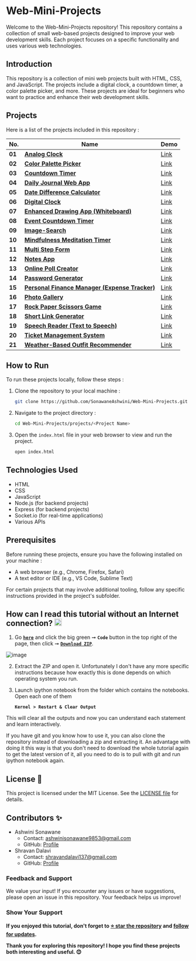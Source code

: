 # Web-Mini-Projects

Welcome to the Web-Mini-Projects repository! This repository contains a collection of small web-based projects designed to improve your web development skills. Each project focuses on a specific functionality and uses various web technologies.

## Introduction
This repository is a collection of mini web projects built with HTML, CSS, and JavaScript. The projects include a digital clock, a countdown timer, a color palette picker, and more. These projects are ideal for beginners who want to practice and enhance their web development skills.

## Projects
Here is a list of the projects included in this repository :

| **No.** | **Name** |  **Demo** |
| ------- | -------- | -------- | 
|  **01** | [**Analog Clock**](https://github.com/SonawaneAshwini/Web-Mini-Projects/tree/main/projects/Analog%20Clock) | [Link](https://4nz2kd.csb.app/) | 
|  **02** | [**Color Palette Picker**](https://github.com/SonawaneAshwini/Web-Mini-Projects/tree/main/projects/Color%20Palette%20Picker) | [Link](https://codepen.io/Ashwini-Sonawane/pen/dyBWwBK) | 
|  **03** | [**Countdown Timer**](https://github.com/SonawaneAshwini/Web-Mini-Projects/tree/main/projects/Countdown%20Timer)  | [Link](https://codepen.io/Ashwini-Sonawane/pen/xxodMKp) | 
|  **04** | [**Daily Journal Web App**](https://github.com/SonawaneAshwini/Web-Mini-Projects/tree/main/projects/Daily%20Journal%20Web%20App)  | [Link](https://codepen.io/Ashwini-Sonawane/pen/MYgrrZv) |
|  **05** | [**Date Difference Calculator**](https://github.com/SonawaneAshwini/Web-Mini-Projects/tree/main/projects/Date%20Calculate)  | [Link](https://codepen.io/Ashwini-Sonawane/pen/gbYooqO) | 
|  **06** | [**Digital Clock**](https://github.com/SonawaneAshwini/Web-Mini-Projects/tree/main/projects/Digital%20Clock)  | [Link](https://codepen.io/Ashwini-Sonawane/pen/XWLZNXG) | 
|  **07** | [**Enhanced Drawing App (Whiteboard)**](https://github.com/SonawaneAshwini/Web-Mini-Projects/tree/main/projects/Enhanced%20Drawing%20App%20(Whiteboard))  | [Link](https://tynvtx.csb.app/) |
|  **08** | [**Event Countdown Timer**](https://github.com/SonawaneAshwini/Web-Mini-Projects/tree/main/projects/Event%20Countdown%20Timer)  | [Link](https://codepen.io/Ashwini-Sonawane/pen/PwYEELw) | 
|  **09** | [**Image-Search**](https://github.com/SonawaneAshwini/Web-Mini-Projects/tree/main/projects/Image-Search)  | [Link](https://codepen.io/Ashwini-Sonawane/pen/oNrEYLX) | 
|  **10** | [**Mindfulness Meditation Timer**](https://github.com/SonawaneAshwini/Web-Mini-Projects/tree/main/projects/Mindfulness%20Meditation%20Timer) |[Link](https://57ymkh.csb.app/) | 
|  **11** | [**Multi Step Form**](https://github.com/SonawaneAshwini/Web-Mini-Projects/tree/main/projects/Multi%20Step%20Form)  | [Link](https://7wn8dp.csb.app/) | 
|  **12** | [**Notes App**](https://github.com/SonawaneAshwini/Web-Mini-Projects/tree/main/projects/Notes%20App)  | [Link](https://codepen.io/Ashwini-Sonawane/pen/rNEXaRe) |
|  **13** | [**Online Poll Creator**](https://github.com/SonawaneAshwini/Web-Mini-Projects/tree/main/projects/Online%20Poll%20Creator)  | [Link](https://57ymkh.csb.app/) | 
|  **14** | [**Password Generator**](https://github.com/SonawaneAshwini/Web-Mini-Projects/tree/main/projects/Password%20Generator)  | [Link](https://codepen.io/Ashwini-Sonawane/pen/yLdmydN) |
|  **15** | [**Personal Finance Manager (Expense Tracker)**](https://github.com/SonawaneAshwini/Web-Mini-Projects/tree/main/projects/Personal%20Finance%20Manager)  | [Link](https://7t8kht.csb.app/) |
|  **16** | [**Photo Gallery**](https://github.com/SonawaneAshwini/Web-Mini-Projects/tree/main/projects/Photo%20Gallery)  | [Link](https://lf36l9.csb.app/) |
|  **17** | [**Rock Paper Scissors Game**](https://github.com/SonawaneAshwini/Web-Mini-Projects/tree/main/projects/Rock%20Paper%20Scissor%20Game)  | [Link](https://codepen.io/Ashwini-Sonawane/pen/PwYEEgw) | 
|  **18** | [**Short Link Generator**](https://github.com/SonawaneAshwini/Web-Mini-Projects/tree/main/projects/Short%20Link%20Generator)  | [Link](https://qws2hl.csb.app/) 
|  **19** | [**Speech Reader (Text to Speech)**](https://github.com/SonawaneAshwini/Web-Mini-Projects/tree/main/projects/Speech%20Reader%20(Text%20to%20Speech%20))| [Link](https://k8xj9s.csb.app/) | 
|  **20** | [**Ticket Management System**](https://github.com/SonawaneAshwini/Web-Mini-Projects/tree/main/projects/Ticket%20Management)  | [Link](https://2jt5ft.csb.app/) | 
|  **21** | [**Weather-Based Outfit Recommender**](https://github.com/SonawaneAshwini/Web-Mini-Projects/tree/main/projects/Weather%20Based%20Outfit%20Recommender)  | [Link](https://fhrwcx.csb.app/) |


## How to Run
To run these projects locally, follow these steps :
1. Clone the repository to your local machine :
    ```bash
    git clone https://github.com/SonawaneAshwini/Web-Mini-Projects.git

    ```

2. Navigate to the project directory :
    ```bash
    cd Web-Mini-Projects/projects/<Project Name>
    ```
    
3. Open the `index.html` file in your web browser to view and run the project.
    ```bash
    open index.html
    ```
    

## Technologies Used
- HTML
- CSS
- JavaScript
- Node.js (for backend projects)
- Express (for backend projects)
- Socket.io (for real-time applications)
- Various APIs

## Prerequisites
Before running these projects, ensure you have the following installed on your machine :
- A web browser (e.g., Chrome, Firefox, Safari)
- A text editor or IDE (e.g., VS Code, Sublime Text)

For certain projects that may involve additional tooling, follow any specific instructions provided in the project's subfolder.

## How can I read this tutorial without an Internet connection? <img alt="GIF" src="https://github.com/TheDudeThatCode/TheDudeThatCode/blob/master/Assets/hmm.gif" width="20" />

1. Go [**`here`**](https://github.com/SonawaneAshwini/Web-Mini-Projects) and click the big green ➞  **`Code`** button in the top right of the page, then click ➞ [**`Download ZIP`**](https://github.com/SonawaneAshwini/Web-Mini-Projects/archive/refs/heads/main.zip).

 ![image](https://github.com/user-attachments/assets/5872155c-023d-4046-8a71-0e9bf72d58e1)


2. Extract the ZIP and open it. Unfortunately I don't have any more specific instructions because how exactly this is done depends on which operating system you run.
    
3. Launch ipython notebook from the folder which contains the notebooks. Open each one of them
  
    **`Kernel > Restart & Clear Output`**
    
This will clear all the outputs and now you can understand each statement and learn interactively.

If you have git and you know how to use it, you can also clone the repository instead of downloading a zip and extracting it. An advantage with doing it this way is that you don't need to download the whole tutorial again to get the latest version of it, all you need to do is to pull with git and run ipython notebook again.

## License 📜
This project is licensed under the MIT License. See the [LICENSE file](https://github.com/SonawaneAshwini/Web-Mini-Projects/blob/main/LICENSE) for details.

## Contributors ✨
- Ashwini Sonawane
  - Contact: ashwinisonawane9853@gmail.com
  - GitHub: [Profile](https://github.com/SonawaneAshwini)
- Shravan Dalavi
  - Contact: shravandalavi137@gmail.com
  - GitHub: [Profile]( https://github.com/ShravanDalavi)


### Feedback and Support
We value your input! If you encounter any issues or have suggestions, please open an issue in this repository. Your feedback helps us improve!

### Show Your Support
**If you enjoyed this tutorial, don't forget to [⭐ star the repository](https://github.com/SonawaneAshwini/Web-Mini-Projects) and [follow for updates](https://github.com/SonawaneAshwini).**

**Thank you for exploring this repository! I hope you find these projects both interesting and useful. 😊**
